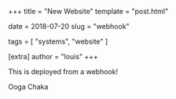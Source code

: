 +++
title = "New Website"
template = "post.html"

date = 2018-07-20
slug = "webhook"

tags = [ "systems", "website" ]

[extra]
author = "louis"
+++

This is deployed from a webhook!

<!-- more -->

Ooga Chaka